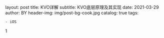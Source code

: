 layout:     post
title:      KVO详解
subtitle:   KVO底层原理及其实现
date:       2021-03-29
author:     BY
header-img: img/post-bg-cook.jpg
catalog: true
tags:

    - iOS



1